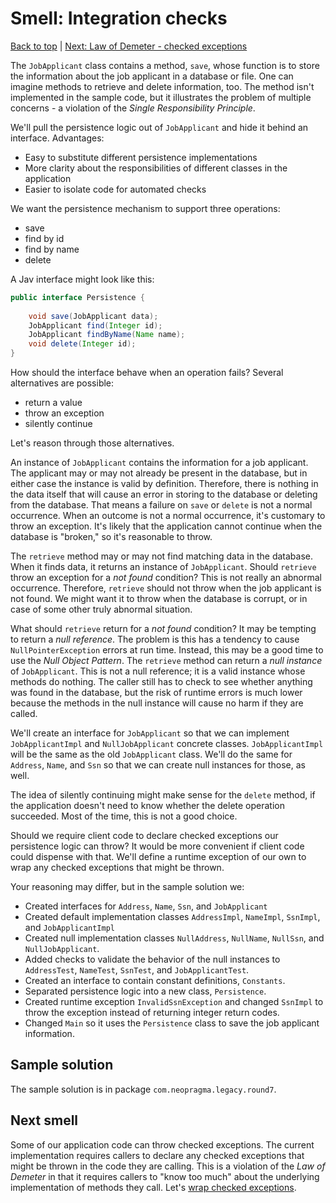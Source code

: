 # Smell: Integration checks

[Back to top](notes.md) | [Next: Law of Demeter - checked exceptions](notes-checked-exceptions.md)

The ```JobApplicant``` class contains a method, ```save```, whose function is to store the information about the job applicant in a database or file. One can imagine methods to retrieve and delete information, too. The method isn't implemented in the sample code, but it illustrates the problem of multiple concerns - a violation of the _Single Responsibility Principle_. 

We'll pull the persistence logic out of ```JobApplicant``` and hide it behind an interface. Advantages:

- Easy to substitute different persistence implementations
- More clarity about the responsibilities of different classes in the application
- Easier to isolate code for automated checks

We want the persistence mechanism to support three operations:

- save
- find by id
- find by name
- delete

A Jav interface might look like this:

```java
public interface Persistence {
	
	void save(JobApplicant data);
	JobApplicant find(Integer id);
	JobApplicant findByName(Name name);
	void delete(Integer id);
}
```

How should the interface behave when an operation fails? Several alternatives are possible:

- return a value
- throw an exception
- silently continue

Let's reason through those alternatives.

An instance of ```JobApplicant``` contains the information for a job applicant. The applicant may or may not already be present in the database, but in either case the instance is valid by definition. Therefore, there is nothing in the data itself that will cause an error in storing to the database or deleting from the database. That means a failure on ```save``` or ```delete``` is not a normal occurrence. When an outcome is not a normal occurrence, it's customary to throw an exception. It's likely that the application cannot continue when the database is "broken," so it's reasonable to throw.

The ```retrieve``` method may or may not find matching data in the database. When it finds data, it returns an instance of ```JobApplicant```. Should ```retrieve``` throw an exception for a _not found_ condition? This is not really an abnormal occurrence. Therefore, ```retrieve``` should not throw when the job applicant is not found. We might want it to throw when the database is corrupt, or in case of some other truly abnormal situation. 

What should ```retrieve``` return for a _not found_ condition? It may be tempting to return a _null reference_. The problem is this has a tendency to cause ```NullPointerException``` errors at run time. Instead, this may be a good time to use the _Null Object Pattern_. The ```retrieve``` method can return a _null instance_ of ```JobApplicant```. This is not a null reference; it is a valid instance whose methods do nothing. The caller still has to check to see whether anything was found in the database, but the risk of runtime errors is much lower because the methods in the null instance will cause no harm if they are called.

We'll create an interface for ```JobApplicant``` so that we can implement ```JobApplicantImpl``` and ```NullJobApplicant``` concrete classes. ```JobApplicantImpl``` will be the same as the old ```JobApplicant``` class. We'll do the same for ```Address```, ```Name```, and ```Ssn``` so that we can create null instances for those, as well.

The idea of silently continuing might make sense for the ```delete``` method, if the application doesn't need to know whether the delete operation succeeded. Most of the time, this is not a good choice.

Should we require client code to declare checked exceptions our persistence logic can throw? It would be more convenient if client code could dispense with that. We'll define a runtime exception of our own to wrap any checked exceptions that might be thrown.

Your reasoning may differ, but in the sample solution we:

- Created interfaces for ```Address```, ```Name```, ```Ssn```, and ```JobApplicant```
- Created default implementation classes ```AddressImpl```, ```NameImpl```, ```SsnImpl```, and ```JobApplicantImpl```
- Created null implementation classes ```NullAddress```, ```NullName```, ```NullSsn```, and ```NullJobApplicant```.
- Added checks to validate the behavior of the null instances to ```AddressTest```, ```NameTest```, ```SsnTest```, and ```JobApplicantTest```.
- Created an interface to contain constant definitions, ```Constants```.
- Separated persistence logic into a new class, ```Persistence```.
- Created runtime exception ```InvalidSsnException``` and changed ```SsnImpl``` to throw the exception instead of returning integer return codes.
- Changed ```Main``` so it uses the ```Persistence``` class to save the job applicant information.


## Sample solution

The sample solution is in package ```com.neopragma.legacy.round7```.

## Next smell

Some of our application code can throw checked exceptions. The current implementation requires callers to declare any checked exceptions that might be thrown in the code they are calling. This is a violation of the _Law of Demeter_ in that it requires callers to "know too much" about the underlying implementation of methods they call. Let's [wrap checked exceptions](notes-checked-exceptions.md).
